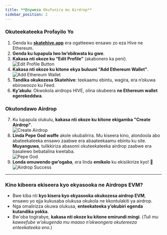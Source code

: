 ```yaml
---
title: **Enyweza Okufunira mu Airdrop**
sidebar_position: 2
---
```


### Okuteekateeka Profayilo Yo  

1. Genda ku <a href="https://skatehive.app" class="button-link" target="_blank">**skatehive.app**</a> era ogatteewo ensawo zo eza Hive ne Ethereum.  
2. **Genda ku lupapula lwo lw’ebikwata ku gwe**.  
3. **Kakasa nti okoze ku “Edit Profile”** (akabonero ka peni).  
   ![Edit Profile Button](https://i.ibb.co/WHsHz1p/image.png)  
4. **Kakasa nti okoze ku kitone ekya buluuni "Add Ethereum Wallet"**.  
   ![Add Ethereum Wallet](https://i.ibb.co/wwFkNWM/image.png)  
5. **Tandika okukozesa Skatehive**: teekaamu ebintu, wagira, era n’okuwa ebirowoozo ku Feed.  
6. **Ky’akulu**: Okwokola airdrops HIVE, olina okubeera **ne Ethereum wallet egerekeddwa**.  

### Okutondawo Airdrop  

7. Ku lupapula olukulu, **kakasa nti okoze ku kitone ekigamba "Create Airdrop"**.  
   ![Create Airdrop](https://i.ibb.co/zFkwyNn/image.png)  
8. **Linda Pepe God waffe** akole okubalirira. Mu kiseera kino, alondoola abo abateekateeka ensawo zaabwe era abaateekaamu ebintu ku site. **Muyanguwa**, tulikkiriza abasomi okuteekateeka airdrop zaabwe era basalewo bebatalina kwetaba.  
   ![Pepe God](../../../../../src/assets/tuto-airdrop/4.png)  
9. **Londa omuwendo gw’ogaba**, era linda **emikolo** ku ekisiikirize kyo! 🎉  
   ![Airdrop Success](../../../../../src/assets/tuto-airdrop/5.png)  

---  

### Kino kibeera ekiseera kyo ekyasooka ne Airdrops EVM?  

- Bwe kiba nti **kyo kisera kyo ekyasooka okukozesa airdrop EVM**, ensawo yo ejja kukusaba olukusa okukola ne kkontulakiti ya airdrop.  
- Nga omalirizza okuwa olukusa, **enteekateeka y’okubiri egenda kutandika yokka**.  
- Bw'oba togirabye, **kakasa nti okoze ku kitone emirundi mingi**. (*Tuli mu kaweefube w’okugenda mu maaso n’okwongera okutereeza enteekateeka eno.*)  